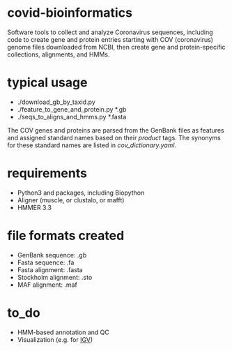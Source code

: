 # covid-bioinformatics
Software tools to collect and analyze Coronavirus sequences, including code to create gene and protein entries 
starting with COV (coronavirus) genome files downloaded from NCBI, then create gene and protein-specific 
collections, alignments, and HMMs.


# typical usage
* ./download_gb_by_taxid.py
* ./feature_to_gene_and_protein.py *.gb
* ./seqs_to_aligns_and_hmms.py *.fasta


The COV genes and proteins are parsed from the GenBank files as features and assigned standard names based on 
their *product* tags. The synonyms for these standard names are listed in *cov_dictionary.yaml*.


# requirements
* Python3 and packages, including Biopython
* Aligner (muscle, or clustalo, or mafft)
* HMMER 3.3


# file formats created
* GenBank sequence: .gb
* Fasta sequence: .fa
* Fasta alignment: .fasta
* Stockholm alignment: .sto
* MAF alignment: .maf


# to_do
* HMM-based annotation and QC
* Visualization (e.g. for [IGV](https://igvteam.github.io/igv-webapp/fileFormats.html))
